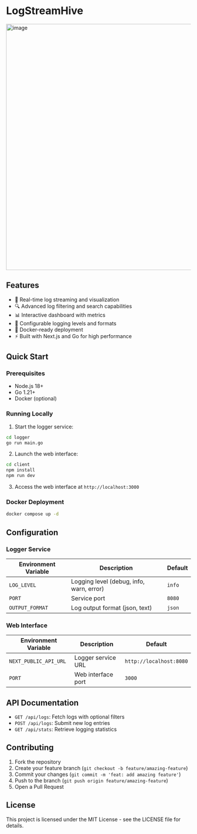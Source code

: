 # LogStreamHive

<img width="1382" height="672" alt="image" src="https://github.com/user-attachments/assets/56bd127a-f2cb-4550-98d7-ee728d92a5bb" />

## Features

- 🚀 Real-time log streaming and visualization
- 🔍 Advanced log filtering and search capabilities
- 📊 Interactive dashboard with metrics
- 🔐 Configurable logging levels and formats
- 🐳 Docker-ready deployment
- ⚡ Built with Next.js and Go for high performance

## Quick Start

### Prerequisites
- Node.js 18+
- Go 1.21+
- Docker (optional)

### Running Locally

1. Start the logger service:
```bash
cd logger
go run main.go
```

2. Launch the web interface:
```bash
cd client
npm install
npm run dev
```

3. Access the web interface at `http://localhost:3000`

### Docker Deployment

```bash
docker compose up -d
```

## Configuration

### Logger Service

| Environment Variable | Description | Default |
|---------------------|-------------|---------|
| `LOG_LEVEL` | Logging level (debug, info, warn, error) | `info` |
| `PORT` | Service port | `8080` |
| `OUTPUT_FORMAT` | Log output format (json, text) | `json` |

### Web Interface

| Environment Variable | Description | Default |
|---------------------|-------------|---------|
| `NEXT_PUBLIC_API_URL` | Logger service URL | `http://localhost:8080` |
| `PORT` | Web interface port | `3000` |

## API Documentation

- `GET /api/logs`: Fetch logs with optional filters
- `POST /api/logs`: Submit new log entries
- `GET /api/stats`: Retrieve logging statistics

## Contributing

1. Fork the repository
2. Create your feature branch (`git checkout -b feature/amazing-feature`)
3. Commit your changes (`git commit -m 'feat: add amazing feature'`)
4. Push to the branch (`git push origin feature/amazing-feature`)
5. Open a Pull Request

## License

This project is licensed under the MIT License - see the LICENSE file for details.
